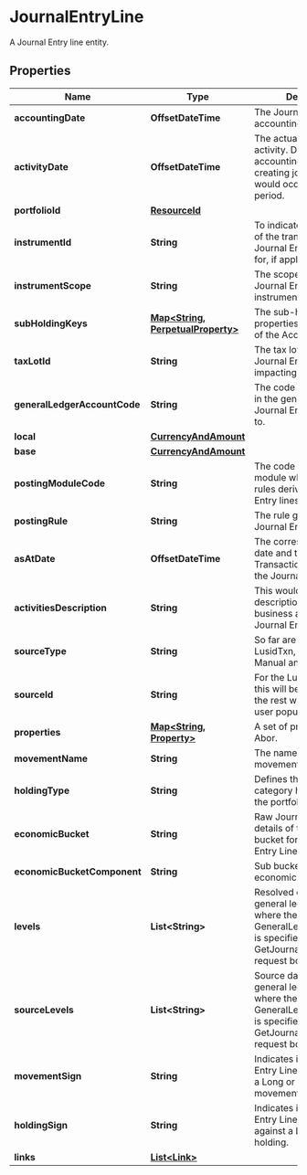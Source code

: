 

# JournalEntryLine

A Journal Entry line entity.

## Properties

| Name | Type | Description | Notes |
|------------ | ------------- | ------------- | -------------|
|**accountingDate** | **OffsetDateTime** | The Journal Entry Line accounting date. |  |
|**activityDate** | **OffsetDateTime** | The actual date of the activity. Differs from the accounting date when creating journals that would occur in a closed period. |  |
|**portfolioId** | [**ResourceId**](ResourceId.md) |  |  |
|**instrumentId** | **String** | To indicate the instrument of the transaction that the Journal Entry Line posted for, if applicable. |  |
|**instrumentScope** | **String** | The scope in which the Journal Entry Line instrument is in. |  |
|**subHoldingKeys** | [**Map&lt;String, PerpetualProperty&gt;**](PerpetualProperty.md) | The sub-holding properties which are part of the AccountingKey. |  [optional] |
|**taxLotId** | **String** | The tax lot Id that the Journal Entry Line is impacting. |  [optional] |
|**generalLedgerAccountCode** | **String** | The code of the account in the general ledger the Journal Entry was posted to. |  |
|**local** | [**CurrencyAndAmount**](CurrencyAndAmount.md) |  |  |
|**base** | [**CurrencyAndAmount**](CurrencyAndAmount.md) |  |  |
|**postingModuleCode** | **String** | The code of the posting module where the posting rules derived the Journal Entry lines. |  [optional] |
|**postingRule** | **String** | The rule generating the Journal Entry Line. |  |
|**asAtDate** | **OffsetDateTime** | The corresponding input date and time of the Transaction generating the Journal Entry Line. |  |
|**activitiesDescription** | **String** | This would be the description of the business activities this Journal Entry Line is for. |  [optional] |
|**sourceType** | **String** | So far are 4 types: LusidTxn, LusidValuation, Manual and External. |  |
|**sourceId** | **String** | For the Lusid Source Type this will be the txn Id. For the rest will be what the user populates. |  |
|**properties** | [**Map&lt;String, Property&gt;**](Property.md) | A set of properties for the Abor. |  [optional] |
|**movementName** | **String** | The name of the movement. |  [optional] |
|**holdingType** | **String** | Defines the broad category holding within the portfolio. |  |
|**economicBucket** | **String** | Raw Journal Entry Line details of the economic bucket for the Journal Entry Line. |  |
|**economicBucketComponent** | **String** | Sub bucket of the economic bucket. |  [optional] |
|**levels** | **List&lt;String&gt;** | Resolved data from the general ledger profile where the GeneralLedgerProfileCode is specified in the GetJournalEntryLines request body. |  [optional] |
|**sourceLevels** | **List&lt;String&gt;** | Source data from the general ledger profile where the GeneralLedgerProfileCode is specified in the GetJournalEntryLines request body. |  [optional] |
|**movementSign** | **String** | Indicates if the Journal Entry Line corresponds to a Long or Short movement. |  [optional] |
|**holdingSign** | **String** | Indicates if the Journal Entry Line is operating against a Long or Short holding. |  [optional] |
|**links** | [**List&lt;Link&gt;**](Link.md) |  |  [optional] |



